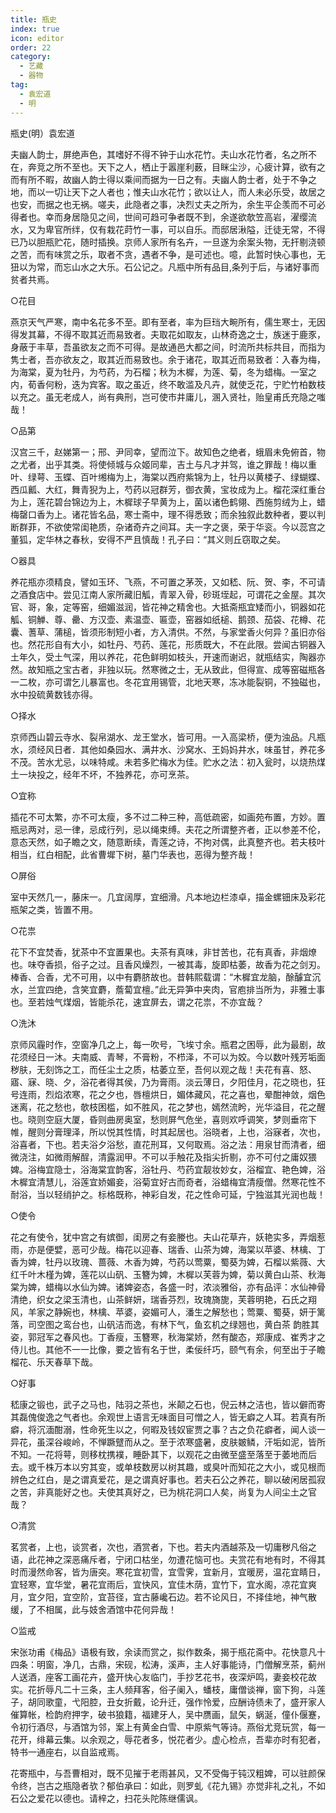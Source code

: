 ```yaml
---
title: 瓶史
index: true
icon: editor
order: 22
category:
  - 艺藏
  - 器物
tag:
  - 袁宏道
  - 明
---
```


瓶史(明）袁宏道  

夫幽人韵士，屏绝声色，其嗜好不得不钟于山水花竹。夫山水花竹者，名之所不在，奔竞之所不至也。天下之人，栖止于嚣崖利薮，目眯尘沙，心疲计算，欲有之而有所不暇，故幽人韵士得以乘间而据为一日之有。夫幽人韵士者，处于不争之地，而以一切让天下之人者也；惟夫山水花竹；欲以让人，而人未必乐受，故居之也安，而据之也无祸。嗟夫，此隐者之事，决烈丈夫之所为，余生平企羡而不可必得者也。幸而身居隐见之间，世间可趋可争者既不到，余遂欲欹笠高岩，濯缨流水，又为卑官所绊，仅有栽花莳竹一事，可以自乐。而邸居湫隘，迁徒无常，不得已乃以胆瓶贮花，随时插换。京师人家所有名卉，一旦遂为余案头物，无扞剔浇顿之苦，而有味赏之乐，取者不贪，遇者不争，是可述也。噫，此暂时快心事也，无狃以为常，而忘山水之大乐。石公记之。凡瓶中所有品目,条列于后，与诸好事而贫者共焉。  

○花目  

燕京天气严寒，南中名花多不至。即有至者，率为巨珰大畹所有，儒生寒士，无因得发其幕，不得不取其近而易致者。夫取花如取友，山林奇逸之士，族迷于鹿豕，身蔽于丰草，吾虽欲友之而不可得。是故通邑大都之间，时流所共标共目，而指为隽士者，吾亦欲友之，取其近而易致也。余于诸花，取其近而易致者：入春为梅，为海棠，夏为牡丹，为芍药，为石榴；秋为木樨，为莲、菊，冬为蜡梅。一室之内，荀香何粉，迭为宾客。取之虽近，终不敢滥及凡卉，就使乏花，宁贮竹柏数枝以充之。虽无老成人，尚有典刑，岂可使市井庸儿，溷入贤社，贻皇甫氏充隐之嗤哉！  

○品第  

汉宫三千，赵娣第一；邢、尹同幸，望而泣下。故知色之绝者，蛾眉未免俯首，物之尤者，出乎其类。将使倾城与众姬同辈，吉土与凡才并驾，谁之罪哉！梅以重叶、绿萼、玉蝶、百叶缃梅为上，海棠以西府紫锦为上，牡丹以黄楼子、绿蝴蝶、西瓜瓤、大红，舞青猊为上，芍药以冠群芳，御衣黄，宝妆成为上。榴花深红重台为上，莲花碧台锦边为上，木樨球子早黄为上，菌以诸色鹤翎、西施剪绒为上，蜡梅罄口香为上。诸花皆名品，寒士斋中，理不得悉致；而余独叙此数种者，要以判断群菲，不欲使常闺艳质，杂诸奇卉之间耳。夫一字之褒，荣于华衮。今以蕊宫之董狐，定华林之春秋，安得不严且慎哉！孔子曰：“其义则丘窃取之矣。  

○器具  

养花瓶亦须精良，譬如玉环、飞燕，不可置之茅茨，又如嵇、阮、贺、李，不可请之酒食店中。尝见江南人家所藏旧觚，青翠入骨，砂斑垤起，可谓花之金屋。其次官、哥，象，定等窑，细媚滋润，皆花神之精舍也。大抵斋瓶宜矮而小，铜器如花觚、铜觯、尊、罍、方汉壶、素温壶、匾壶，窑器如纸槌、鹅颈、茄袋、花樽、花囊、蓍草、蒲槌，皆须形制短小者，方入清供。不然，与家堂香火何异？虽旧亦俗也。然花形自有大小，如牡丹、芍药、莲花，形质既大，不在此限。尝闻古铜器入土年久，受土气深，用以养花，花色鲜明如枝头，开速而谢迟，就瓶结实，陶器亦然。故知瓶之宝古者，非独以玩。然寒微之士，无从致此，但得宣、成等窑磁瓶各一二枚，亦可谓乞儿暴富也。冬花宜用锡管，北地天寒，冻冰能裂铜，不独磁也，水中投硫黄数钱亦得。  

○择水  

京师西山碧云寺水、裂帛湖水、龙王堂水，皆可用。一入高梁桥，便为浊品。凡瓶水，须经风日者．其他如桑园水、满井水、沙窝水、王妈妈井水，味虽甘，养花多不茂。苦水尤忌，以味特咸。未若多贮梅水为佳。贮水之法：初入瓮时，以烧热煤土一块投之，经年不坏，不独养花，亦可烹茶。  

○宜称  

插花不可太繁，亦不可太瘦，多不过二种三种，高低疏密，如画苑布置，方妙。置瓶忌两对，忌一律，忌成行列，忌以绳束缚。夫花之所谓整齐者，正以参差不伦，意态天然，如子瞻之文，随意断续，青莲之诗，不拘对偶，此真整齐也。若夫枝叶相当，红白相配，此省曹墀下树，墓门华表也，恶得为整齐哉！  

○屏俗  

室中天然几一，藤床一。几宜阔厚，宜细滑。凡本地边栏漆卓，描金螺钿床及彩花瓶架之类，皆置不用。  

○花祟  

花下不宜焚香，犹茶中不宜置果也。夫茶有真味，非甘苦也，花有真香，非烟燎也。味夺香损，俗子之过。且香风燥烈，一被其毒，旋即枯萎，故香为花之剑刃。棒香、合香，尤不可用，以中有麝脐故也。昔韩熙载谓：“木樨宜龙脑，酴醵宜沉水，兰宜四绝，含笑宜麝，薝蔔宜檀。”此无异笋中夹肉，官庖排当所为，非雅士事也。至若烛气煤烟，皆能杀花，速宜屏去，谓之花祟，不亦宜哉？  

○洗沐  

京师风霾时作，空窗净几之上，每一吹号，飞埃寸余。瓶君之困辱，此为最剧，故花须经日一沐。夫南威、青琴，不膏粉，不栉泽，不可以为姣。今以数叶残芳垢面秽肤，无刻饰之工，而任尘土之质，枯萎立至，吾何以观之哉！夫花有喜、怒、寤、寐、晓、夕，浴花者得其侯，乃为膏雨。淡云薄日，夕阳佳月，花之晓也，狂号连雨，烈焰浓寒，花之夕也，唇檀烘日，媚体藏风，花之喜也，晕酣神敛，烟色迷离，花之愁也，欹枝困槛，如不胜风，花之梦也，嫣然流盻，光华溢目，花之醒也。晓则空庭大厦，昏则曲房奥室，愁则屏气危坐，喜则欢呼调笑，梦则垂帘下帷，醒则分膏理泽，所以悦其性情，时其起居也。浴晓者，上也，浴寐者，次也，浴喜者，下也。若夫浴夕浴愁，直花刑耳，又何取焉。浴之法：用泉甘而清者，细微浇注，如微雨解酲，清露润甲。不可以手触花及指尖折剔，亦不可付之庸奴猥婢。浴梅宜隐士，浴海棠宜韵客，浴牡丹、芍药宜靓妆妙女，浴榴宜、艳色婢，浴木樨宜清慧儿，浴莲宜娇媚妾，浴菊宜好古而奇者，浴蜡梅宜清瘦僧。然寒花性不耐浴，当以轻绡护之。标格既称，神彩自发，花之性命可延，宁独滋其光润也哉！  

○使令  

花之有使令，犹中宫之有嫔御，闺房之有妾媵也。夫山花草卉，妖艳实多，弄烟惹雨，亦是便嬖，恶可少哉。梅花以迎春、瑞香、山茶为婢，海棠以苹婆、林檎、丁香为婢，牡丹以玫瑰、蔷薇、木香为婢，芍药以莺粟，蜀葵为婢，石榴以紫薇、大红千叶木槿为婢，莲花以山矾、玉簪为婢，木樨以芙蓉为婢，菊以黄白山茶、秋海棠为婢，蜡梅以水仙为婢。诸婢姿态，各盛一时，浓淡雅俗，亦有品评：水仙神骨清绝，织女之梁玉清也，山茶鲜妍，瑞香芬烈，玫瑰旖旎，芙蓉明艳，石氏之翔风，羊家之静婉也，林檎、苹婆，姿媚可人，潘生之解愁也；莺粟、蜀葵，妍于篱落，司空图之鸾台也，山矾洁而逸，有林下气，鱼玄机之绿翘也，黄白茶 韵胜其姿，郭冠军之春风也。丁香瘦，玉簪寒，秋海棠娇，然有酸态，郑康成、崔秀才之侍儿也。其他不一一比像，要之皆有名于世，柔佞纤巧，颐气有余，何至出于子瞻榴花、乐天春草下哉。  

○好事  

嵇康之锻也，武子之马也，陆羽之茶也，米颠之石也，倪云林之洁也，皆以僻而寄其磊傀俊逸之气者也。余观世上语言无味面目可憎之人，皆无癖之人耳。若真有所癖，将沉湎酣溺，性命死生以之，何暇及钱奴宦贾之事？古之负花癖者，闻人谈一异花，虽深谷峻岭，不惮蹶躄而从之。至于浓寒盛暑，皮肤皴鳞，汗垢如泥，皆所不知。一花将萼，则移枕携襆，睡卧其下，以观花之由微至盛至落至于萎地而后去。或千株万本以穷其变，或单枝数房以树其趣，或臭叶而知花之大小，或见根而辨色之红白，是之谓真爱花，是之谓真好事也。若夫石公之养花，聊以破闲居孤寂之苦，非真能好之也。夫使其真好之，已为桃花洞口人矣，尚复为人间尘土之官哉？  

○清赏  

茗赏者，上也，谈赏者，次也，酒赏者，下也。若夫内酒越茶及一切庸秽凡俗之语，此花神之深恶痛斥者，宁闭口枯坐，勿遭花恼可也。夫赏花有地有时，不得其时而漫然命客，皆为唐突。寒花宜初雪，宜雪霁，宜新月，宜暖房，温花宜睛日，宜轻寒，宜华堂，暑花宜雨后，宜快风，宜佳木荫，宜竹下，宜水阁，凉花宜爽月，宜夕阳，宜空阶，宜苔径，宜古藤巉石边。若不论风日，不择佳地，神气散缓，了不相属，此与妓舍酒馆中花何异哉！  

○监戒  

宋张功甫《梅品》语极有致，余读而赏之，拟作数条，揭于瓶花斋中。花快意凡十四条：明窗，净几，古鼎，宋砚，松涛，溪声，主人好事能诗，门僧解烹茶，蓟州人送酒，座客工画花卉，盛开快心友临门，手抄艺花书，夜深炉鸣，妻妾校花故实。花折辱凡二十三条，主人频拜客，俗子阑入，蟠枝，庸僧谈禅，窗下狗，斗莲子，胡同歌童，弋阳腔，丑女折戴，论升迁，强作怜爱，应酬诗债未了，盛开家人催算帐，检韵府押字，破书狼籍，福建牙人，吴中赝画，鼠矢，蜗涎，僮仆偃蹇，令初行酒尽，与酒馆为邻，案上有黄金白雪、中原紫气等诗。燕俗尤竞玩赏，每一花开，绯幕云集。以余观之，辱花者多，悦花者少。虚心检点，吾辈亦时有犯者，特书一通座右，以自监戒焉。  

花寄瓶中，与吾曹相对，既不见摧于老雨甚风，又不受侮于钝汉粗婢，可以驻颜保令终，岂古之瓶隐者欤？郁伯承曰：如此，则罗虬《花九锡》亦觉非礼之礼，不如石公之爱花以德也。请梓之，扫花头陀陈继儒讽。  
